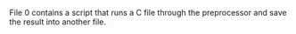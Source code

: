 File 0 contains a script that runs a C file through the preprocessor and save the result into another file.
